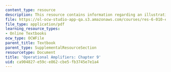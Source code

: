 ```yaml
---
content_type: resource
description: This resource contains information regarding an illustrative design.
file: https://ol-ocw-studio-app-qa.s3.amazonaws.com/courses/res-6-010-electronic-feedback-systems-spring-2013/ca904827e59ce862cbe5fb3745e7e1a4_MITRES_6-010S13_chap09.pdf
file_type: application/pdf
learning_resource_types:
- Online Textbooks
ocw_type: OCWFile
parent_title: Textbook
parent_type: SupplementalResourceSection
resourcetype: Document
title: 'Operational Amplifiers: Chapter 9'
uid: ca904827-e59c-e862-cbe5-fb3745e7e1a4
---
```

